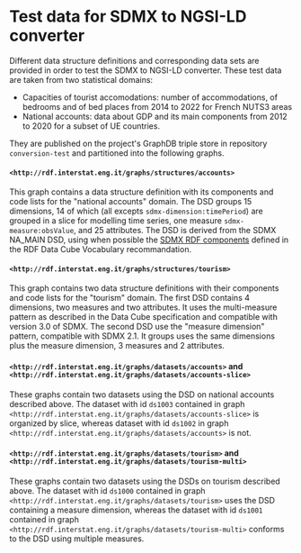 # Test data for SDMX to NGSI-LD converter

Different data structure definitions and corresponding data sets are provided in order to test the SDMX to NGSI-LD converter. These test data are taken from two statistical domains:

* Capacities of tourist accomodations: number of accommodations, of bedrooms and of bed places from 2014 to 2022 for French NUTS3 areas
* National accounts: data about GDP and its main components from 2012 to 2020 for a subset of UE countries.

They are published on the project's GraphDB triple store in repository `conversion-test` and partitioned into the following graphs.

#### `<http://rdf.interstat.eng.it/graphs/structures/accounts>`

This graph contains a data structure definition with its components and code lists for the "national accounts" domain. The DSD groups 15 dimensions, 14 of which (all excepts `sdmx-dimension:timePeriod`) are grouped in a slice for modelling time series, one measure `sdmx-measure:obsValue`, and 25 attributes. The DSD is derived from the SDMX NA_MAIN DSD, using when possible the [SDMX RDF components](https://github.com/UKGovLD/publishing-statistical-data/tree/master/specs/src/main/vocab) defined in the RDF Data Cube Vocabulary recommandation.
	
#### `<http://rdf.interstat.eng.it/graphs/structures/tourism>`

This graph contains two data structure definitions with their components and code lists for the "tourism" domain. The first DSD contains 4 dimensions, two measures and two attributes. It uses the multi-measure pattern as described in the Data Cube specification and compatible with version 3.0 of SDMX. The second DSD use the "measure dimension" pattern, compatible with SDMX 2.1. It groups uses the same dimensions plus the measure dimension, 3 measures and 2 attributes.

#### `<http://rdf.interstat.eng.it/graphs/datasets/accounts>` and `<http://rdf.interstat.eng.it/graphs/datasets/accounts-slice>`

These graphs contain two datasets using the DSD on national accounts described above. The dataset with id `ds1003` contained in graph `<http://rdf.interstat.eng.it/graphs/datasets/accounts-slice>` is organized by slice, whereas dataset with id `ds1002` in graph `<http://rdf.interstat.eng.it/graphs/datasets/accounts>` is not.


#### `<http://rdf.interstat.eng.it/graphs/datasets/tourism>` and `<http://rdf.interstat.eng.it/graphs/datasets/tourism-multi>`

These graphs contain two datasets using the DSDs on tourism described above. The dataset with id `ds1000` contained in graph `<http://rdf.interstat.eng.it/graphs/datasets/tourism>` uses the DSD containing a measure dimension, whereas the dataset with id `ds1001` contained in graph `<http://rdf.interstat.eng.it/graphs/datasets/tourism-multi>` conforms to the DSD using multiple measures.
